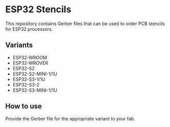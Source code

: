 # ESP32 Stencils

This repository contains Gerber files that can be used to order PCB stencils for ESP32 processors.

## Variants

 * ESP32-WROOM
 * ESP32-WROVER
 * ESP32-S2
 * ESP32-S2-MINI-1/1U
 * ESP32-S3-1/1U
 * ESP32-S3-2
 * ESP32-S3-MINI-1/1U

## How to use

Provide the Gerber file for the appropriate variant to your fab.
